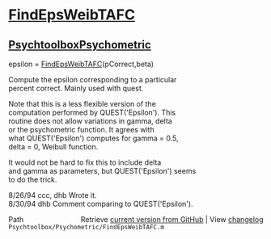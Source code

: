 # [FindEpsWeibTAFC](FindEpsWeibTAFC)
## [Psychtoolbox](Psychtoolbox)[Psychometric](Psychometric)

epsilon = [FindEpsWeibTAFC](FindEpsWeibTAFC)(pCorrect,beta)  
  
Compute the epsilon corresponding to a particular  
percent correct.  Mainly used with quest.  
  
Note that this is a less flexible version of the  
computation performed by QUEST('Epsilon').  This  
routine does not allow variations in gamma, delta  
or the psychometric function.  It agrees with  
what QUEST('Epsilon') computes for gamma = 0.5,  
delta = 0, Weibull function.  
  
It would not be hard to fix this to include delta  
and gamma as parameters, but QUEST('Epsilon') seems  
to do the trick.  
  
8/26/94     ccc, dhb        Wrote it.  
8/30/94     dhb                 Comment comparing to QUEST('Epsilon').  




<div class="code_header" style="text-align:right;">
  <span style="float:left;">Path&nbsp;&nbsp;</span> <span class="counter">Retrieve <a href=
  "https://raw.github.com/Psychtoolbox-3/Psychtoolbox-3/beta/Psychtoolbox/Psychometric/FindEpsWeibTAFC.m">current version from GitHub</a> | View <a href=
  "https://github.com/Psychtoolbox-3/Psychtoolbox-3/commits/beta/Psychtoolbox/Psychometric/FindEpsWeibTAFC.m">changelog</a></span>
</div>
<div class="code">
  <code>Psychtoolbox/Psychometric/FindEpsWeibTAFC.m</code>
</div>

